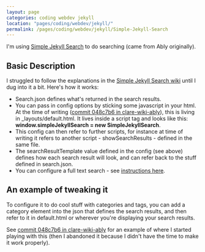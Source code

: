 ```yaml
---
layout: page
categories: coding webdev jekyll 
location: "pages/coding/webdev/jekyll/"
permalink: /pages/coding/webdev/jekyll/Simple-Jekyll-Search
---
```


I'm using [Simple Jekyll Search](https://github.com/christian-fei/Simple-Jekyll-Search) to do searching (came from Ably originally). 

## Basic Description

I struggled to follow the explanations in the [Simple Jekyll Search wiki](https://github.com/christian-fei/Simple-Jekyll-Search/wiki) until I dug into it a bit. Here's how it works:

* Search.json defines what's returned in the search results.
* You can pass in config options by sticking some javascript in your html. At the time of writing ([commit 048c7b6 in clare-wiki-ably](https://github.com/claresudbery/clare-wiki-ably/commit/048c7b6f110b3225a107cafc76702bbe8fc8219e)), this is living in _layouts/default.html. It lives inside a script tag and looks like this: **window.simpleJekyllSearch = new SimpleJekyllSearch**.
* This config can then refer to further scripts, for instance at time of writing it refers to another script - showSearchResults - defined in the same file.
* The searchResultTemplate value defined in the config (see above) defines how each search result will look, and can refer back to the stuff defined in search.json.
* You can configure a full text search - see [instructions here](https://github.com/christian-fei/Simple-Jekyll-Search).

## An example of tweaking it

To configure it to do cool stuff with categories and tags, you can add a category element into the json that defines the search results, and then refer to it in default.html or wherever you're displaying your search results.

See [commit 048c7b6 in clare-wiki-ably](https://github.com/claresudbery/clare-wiki-ably/commit/048c7b6f110b3225a107cafc76702bbe8fc8219e) for an example of where I started playing with this (then I abandoned it because I didn't have the time to make it work properly).

